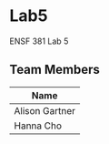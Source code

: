 # Lab5
ENSF 381 Lab 5
## Team Members
|    Name        |
|----------------|
| Alison Gartner |
| Hanna Cho      |